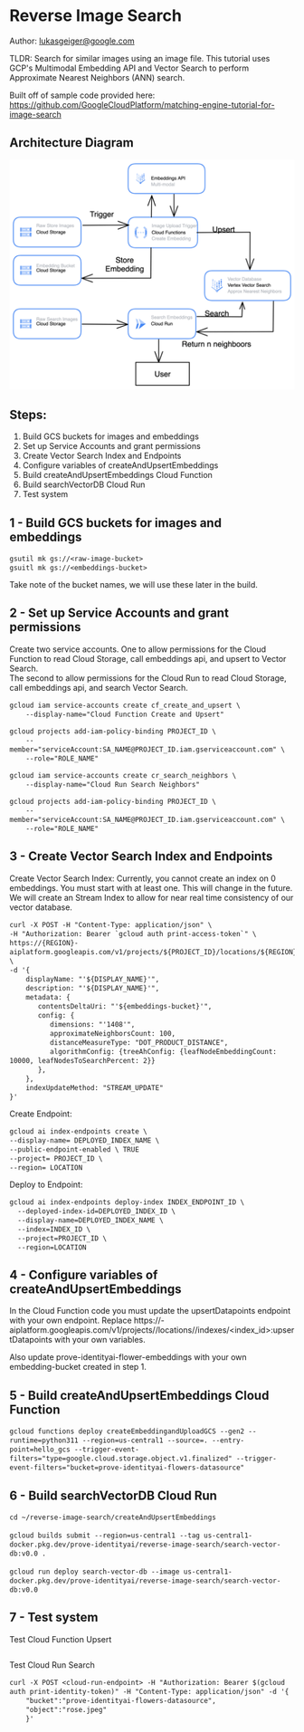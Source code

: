 # Reverse Image Search 
Author: lukasgeiger@google.com

TLDR: Search for similar images using an image file. This tutorial uses GCP's Multimodal Embedding API 
and Vector Search to perform Approximate Nearest Neighbors (ANN) search. 

Built off of sample code provided here: https://github.com/GoogleCloudPlatform/matching-engine-tutorial-for-image-search

## Architecture Diagram 

![alt text](images/ReverseImageSearch.png)

## Steps: 
1. Build GCS buckets for images and embeddings 
2. Set up Service Accounts and grant permissions
3. Create Vector Search Index and Endpoints
4. Configure variables of createAndUpsertEmbeddings
5. Build createAndUpsertEmbeddings Cloud Function 
6. Build searchVectorDB Cloud Run 
7. Test system 

## 1 - Build GCS buckets for images and embeddings 
```
gsutil mk gs://<raw-image-bucket>
gsuitl mk gs://<embeddings-bucket>
```
Take note of the bucket names, we will use these later in the build. 

## 2 - Set up Service Accounts and grant permissions
Create two service accounts. 
One to allow permissions for the Cloud Function to read Cloud Storage, call embeddings api, and upsert to Vector Search.  
The second to allow permissions for the Cloud Run to read Cloud Storage, call embeddings api, and search Vector Search. 

```
gcloud iam service-accounts create cf_create_and_upsert \
    --display-name="Cloud Function Create and Upsert"
```
```
gcloud projects add-iam-policy-binding PROJECT_ID \
    --member="serviceAccount:SA_NAME@PROJECT_ID.iam.gserviceaccount.com" \
    --role="ROLE_NAME"
```

```
gcloud iam service-accounts create cr_search_neighbors \
    --display-name="Cloud Run Search Neighbors"
```
```
gcloud projects add-iam-policy-binding PROJECT_ID \
    --member="serviceAccount:SA_NAME@PROJECT_ID.iam.gserviceaccount.com" \
    --role="ROLE_NAME"
```

## 3 - Create Vector Search Index and Endpoints

Create Vector Search Index: Currently, you cannot create an index on 0 embeddings. You must start with at least one. This will change in the future. We will create an Stream Index to allow for near real time consistency of our vector database. 
```
curl -X POST -H "Content-Type: application/json" \
-H "Authorization: Bearer `gcloud auth print-access-token`" \
https://{REGION}-aiplatform.googleapis.com/v1/projects/${PROJECT_ID}/locations/${REGION}/indexes \
-d '{
    displayName: "'${DISPLAY_NAME}'",
    description: "'${DISPLAY_NAME}'",
    metadata: {
       contentsDeltaUri: "'${embeddings-bucket}'",
       config: {
          dimensions: "'1408'",
          approximateNeighborsCount: 100,
          distanceMeasureType: "DOT_PRODUCT_DISTANCE",
          algorithmConfig: {treeAhConfig: {leafNodeEmbeddingCount: 10000, leafNodesToSearchPercent: 2}}
       },
    },
    indexUpdateMethod: "STREAM_UPDATE"
}'
```

Create Endpoint: 
```
gcloud ai index-endpoints create \
--display-name= DEPLOYED_INDEX_NAME \
--public-endpoint-enabled \ TRUE
--project= PROJECT_ID \
--region= LOCATION
```

Deploy to Endpoint: 
```
gcloud ai index-endpoints deploy-index INDEX_ENDPOINT_ID \
  --deployed-index-id=DEPLOYED_INDEX_ID \
  --display-name=DEPLOYED_INDEX_NAME \
  --index=INDEX_ID \
  --project=PROJECT_ID \
  --region=LOCATION
```

## 4 - Configure variables of createAndUpsertEmbeddings

In the Cloud Function code you must update the upsertDatapoints endpoint with your own endpoint. Replace https://<location>-aiplatform.googleapis.com/v1/projects/<project-name>/locations/<location>/indexes/<index_id>:upsertDatapoints with your own variables. 

Also update prove-identityai-flower-embeddings with your own embedding-bucket created in step 1. 

## 5 - Build createAndUpsertEmbeddings Cloud Function 
```
gcloud functions deploy createEmbeddingandUploadGCS --gen2 --runtime=python311 --region=us-central1 --source=. --entry-point=hello_gcs --trigger-event-filters="type=google.cloud.storage.object.v1.finalized" --trigger-event-filters="bucket=prove-identityai-flowers-datasource"
```


## 6 - Build searchVectorDB Cloud Run 
```
cd ~/reverse-image-search/createAndUpsertEmbeddings

gcloud builds submit --region=us-central1 --tag us-central1-docker.pkg.dev/prove-identityai/reverse-image-search/search-vector-db:v0.0 .

gcloud run deploy search-vector-db --image us-central1-docker.pkg.dev/prove-identityai/reverse-image-search/search-vector-db:v0.0
```

## 7 - Test system 
Test Cloud Function Upsert 
```
```


Test Cloud Run Search 
```
curl -X POST <cloud-run-endpoint> -H "Authorization: Bearer $(gcloud auth print-identity-token)" -H "Content-Type: application/json" -d '{
    "bucket":"prove-identityai-flowers-datasource",
    "object":"rose.jpeg"
    }'
```